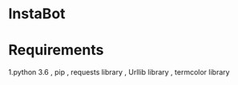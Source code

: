 # InstaBot


# Requirements

1.python 3.6
, pip
, requests library
, Urllib library
, termcolor library


